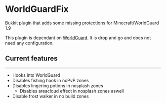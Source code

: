 # WorldGuardFix
Bukkit plugin that adds some missing protections for Minecraft/WorldGuard 1.9

This plugin is dependant on [WorldGuard](https://github.com/sk89q/WorldGuard). It is drop and go and does not need any configuration.

## Current features
------
- Hooks into WorldGuard
- Disables fishing hook in noPvP zones
- Disables lingering potions in nosplash zones
  - Disables areacloud effect in nosplash zones aswell
- Disable frost walker in no build zones